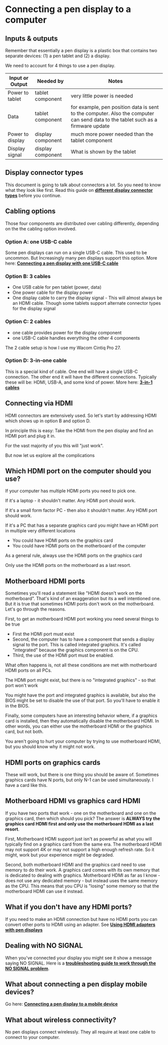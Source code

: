 # Connecting a pen display to a computer

## Inputs & outputs

Remember that essentially a pen display is a plastic box that contains two separate devices: (1) a pen tablet and (2) a display.

We need to account for 4 things to use a pen display.

| Input or Output  | Needed by         | Notes                                                                                                                           |
| ---------------- | ----------------- | ------------------------------------------------------------------------------------------------------------------------------- |
| Power to tablet  | tablet component  | very little power is needed                                                                                                     |
| Data             | tablet component  | for example, pen position data is sent to the computer. Also the computer can send data to the tablet such as a firmware update |
| Power to display | display component | much more power needed than the tablet component                                                                                |
| Display signal   | display component | What is shown by the tablet                                                                                                     |

## Display connector types

This document is going to talk about connectors a lot. So you need to know what they look like first. Read this guide on [**different display connector types**](display-connector-types.md) before you continue.

## Cabling options

Those four components are distributed over cabling differently, depending on the the cabling option involved.&#x20;

### Option A: one USB-C cable

Some pen displays can run on a single USB-C cable. This used to be uncommon. But Increasingly many pen displays support this option. More here: [**Connecting a pen display with one USB-C cable**](connecting-a-pen-display-with-one-usb-c-cable.md)&#x20;

### Option B: 3 cables&#x20;

* One USB cable for pen tablet (power, data)
* One power cable for the display power
* One display cable to carry the display signal - This will almost always be an HDMI cable. Though some tablets support alternate connector types for the display signal

### Option C: 2 cables

* one cable provides power for the display component
* one USB-C cable handles everything the other 4 components

The 2 cable setup is how I use my Wacom Cintiq Pro 27.&#x20;

### Option D: 3-in-one cable

This is a special kind of cable. One end will have a single USB-C connection. The other end it will have the different connections. Typically these will be: HDMI, USB-A, and some kind of power. More here: [**3-in-1 cables**](../../accessories/cables/3-in-1-cables-for-drawing-tablets.md)

## Connecting via HDMI

HDMI connectors are extensively used. So let's start by addressing HDMI which shows up in option B and option D.

In principle this is easy: Take the HDMI from the pen display and find an HDMI port and plug it in.

For the vast majority of you this will "just work".&#x20;

But now let us explore all the complications

## Which HDMI port on the computer should you use?

If your computer has multiple HDMI ports you need to pick one.&#x20;

If it's a laptop - it shouldn't matter. Any HDMI port should work.

If it's a small form factor PC - then also it shouldn't matter. Any HDMI port should work.

If it's a PC that has a separate graphics card you might have an HDMI port in multiple very different locations

* You could have HDMI ports on the graphics card
* You could have HDMI ports on the motherboard of the computer

As a general rule, always use the HDMI ports on the graphics card

Only use the HDMI ports on the motherboard as a last resort.

## Motherboard HDMI ports

Sometimes you'll read a statement like "HDMI doesn't work on the motherboard". That's kind of an exaggeration but its a well intentioned one. But it is true that sometimes HDMI ports don't work on the motherboard. Let's go through the reasons.

First, to get an motherboard HDMI port working you need several things to be true

* First the HDMI port must exist
* Second, the computer has to have a component that sends a display signal to the port. This is called integrated graphics. It's called "integrated" because the graphics component is on the CPU.&#x20;
* Third, the use of the HDMI port must be enabled.

What often happens is, not all these conditions are met with motherboard HDMI ports on all PCs.

The HDMI port might exist, but there is no "integrated graphics" - so that port won't work

You might have the port and integrated graphics is available, but also the BIOS might be set to disable the use of that port. So you'll have to enable it in the BIOS.

Finally, some computers have an interesting behavior where, if a graphics card is installed, then they automatically disable the motherboard HDMI. In other words, you can either use the motherboard HDMI or the graphics card, but not both.

You aren't going to hurt your computer by trying to use motherboard HDMI, but you should know why it might not work.

## HDMI ports on graphics cards

These will work, but there is one thing you should be aware of. Sometimes graphics cards have N ports, but only N-1 can be used simultaneously. I have a card like this.

## Motherboard HDMI vs graphics card HDMI

If you have two ports that work - one on the motherboard and one on the graphics card, then which should you pick? The answer is **ALWAYS try the graphics card HDMI first and only use the motherboard HDMI as a last resort**.

First, Motherboard HDMI support just isn't as powerful as what you will typically find on a graphics card from the same era. The motherboard HDMI may not support 4K or may not support a high enough refresh rate. So it might, work but your experience might be degraded.

Second, both motherboard HDMI and the graphics card need to use memory to do their work. A graphics card comes with its own memory that is dedicated to dealing with graphics. Motherboard HDMI as far as I know - does not use any dedicated memory - but instead uses the same memory as the CPU. This means that you CPU is "losing" some memory so that the motherboard HDMI can use it instead.

## What if you don't have any HDMI ports?

If you need to make an HDMI connection but have no HDMI ports you can convert other ports to HDMI using an adapter. See [**Using HDMI adapters with pen displays**](using-hdmi-adapters-with-pen-displays.md)&#x20;

## Dealing with NO SIGNAL

When you've connected your display you might see it show a message saying NO SIGNAL. Here is a [**troubleshooting guide to work through the NO SIGNAL problem**](../../troubleshooting/troubleshoot-no-signal.md).

## What about connecting a pen display mobile devices?

Go here: [**Connecting a pen display to a mobile device**](connecting-a-pen-display-to-a-mobile-device.md)&#x20;

## What about wireless connectivity?

No pen displays connect wirelessly. They all require at least one cable to connect to your computer.&#x20;



